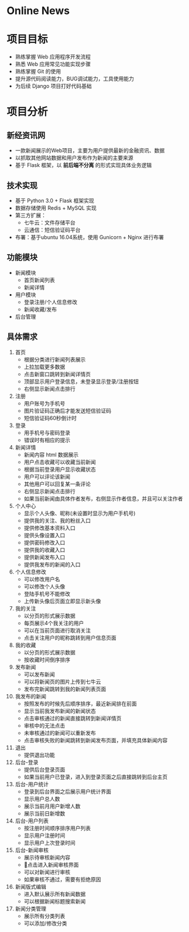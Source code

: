 # Online News
# 项目目标

- 熟练掌握 Web 应用程序开发流程
- 熟悉 Web 应用常见功能实现步骤
- 熟练掌握 Git 的使用
- 提升源代码阅读能力，BUG调试能力，工具使用能力
- 为后续 Django 项目打好代码基础

# 项目分析

## 新经资讯网

- 一款新闻展示的Web项目，主要为用户提供最新的金融资讯、数据
- 以抓取其他网站数据和用户发布作为新闻的主要来源
- 基于 Flask 框架，以 **前后端不分离** 的形式实现具体业务逻辑

## 技术实现

- 基于 Python 3.0 + Flask 框架实现
- 数据存储使用 Redis + MySQL 实现
- 第三方扩展：
  - 七牛云：文件存储平台
  - 云通信：短信验证码平台
- 布署：基于ubuntu 16.04系统，使用 Gunicorn + Nginx 进行布署

## 功能模块

- 新闻模块
  - 首页新闻列表
  - 新闻详情
- 用户模块
  - 登录注册/个人信息修改
  - 新闻收藏/发布
- 后台管理

## 具体需求

1. 首页
   - 根据分类进行新闻列表展示
   - 上拉加载更多数据
   - 点击新窗口跳转到新闻详情页
   - 顶部显示用户登录信息，未登录显示登录/注册按钮
   - 右侧显示新闻点击排行
2. 注册
   - 用户账号为手机号
   - 图片验证码正确后才能发送短信验证码
   - 短信验证码60秒倒计时
3. 登录
   - 用手机号与密码登录
   - 错误时有相应的提示
4. 新闻详情
   - 新闻内容 html 数据展示
   - 用户点击收藏可以收藏当前新闻
   - 根据当前登录用户显示收藏状态
   - 用户可以评论该新闻
   - 其他用户可以回复某一条评论
   - 右侧显示新闻点击排行
   - 如果当前新闻由具体作者发布，右侧显示作者信息，并且可以关注作者
5. 个人中心
   - 显示个人头像、昵称(未设置时显示为用户手机号)
   - 提供我的关注、我的粉丝入口
   - 提供修改基本资料入口
   - 提供头像设置入口
   - 提供密码修改入口
   - 提供我的收藏入口
   - 提供新闻发布入口
   - 提供我发布的新闻的入口
6. 个人信息修改
   - 可以修改用户名
   - 可以修改个人头像
   - 登陆手机号不能修改
   - 上传新头像后页面立即显示新头像
7. 我的关注
   - 以分页的形式展示数据
   - 每页展示4个我关注的用户
   - 可以在当前页面进行取消关注
   - 点击关注用户的昵称跳转到用户信息页面
8. 我的收藏
   - 以分页的形式展示数据
   - 按收藏时间倒序排序
9. 发布新闻
   - 可以发布新闻
   - 可以将新闻页的图片上传到七牛云
   - 发布完新闻跳转到我的新闻列表页面
10. 我发布的新闻
    - 按照发布的时候先后顺序排序，最近新闻排在前面
    - 显示当前我发布新闻的新闻状态
    - 点击审核通过的新闻直接跳转到新闻详情页
    - 审核中的无法点击
    - 未审核通过的新闻可以重新发布
    - 点击审核失败的新闻跳转到新闻发布页面，并填充具体新闻内容
11. 退出
    - 提供退出功能
12. 后台-登录
    - 提供后台登录页面
    - 如果当前用户已登录，进入到登录页面之后直接跳转到后台主页
13. 后台-用户统计
    - 登录到后台界面之后展示用户统计界面
    - 显示用户总人数
    - 展示当前月用户新增人数
    - 展示当前日新增数
14. 后台-用户列表
    - 按注册时间顺序排序用户列表
    - 显示用户注册时间
    - 显示用户上次登录时间
15. 后台-新闻审核
    - 展示待审核新闻内容
    - 点击进入新闻审核界面
    - 可以对新闻进行审核
    - 如果审核不通过，需要有拒绝原因
16. 新闻版式编辑
    - 进入默认展示所有新闻数据
    - 可以根据新闻标题搜索新闻
17. 新闻分类管理
    - 展示所有分类列表
    - 可以添加/修改分类
